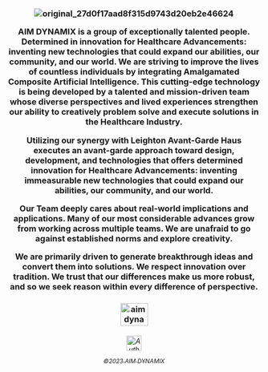
  <h3 align="middle">

![original_27d0f17aad8f315d9743d20eb2e46624](https://user-images.githubusercontent.com/118361152/220469733-5b8f0899-f633-4871-8093-37ba78a99cd4.gif)

AIM DYNAMIX is a group of exceptionally talented people. Determined in innovation for Healthcare Advancements: inventing new technologies that could expand our abilities, our community, and our world. We are striving to improve the lives of countless individuals by integrating Amalgamated Composite Artificial Intelligence.  This cutting-edge technology is being developed by a talented and mission-driven team whose diverse perspectives and lived experiences strengthen our ability to creatively problem solve and execute solutions in the Healthcare Industry.

 Utilizing our synergy with Leighton Avant-Garde Haus executes an avant-garde approach toward design, development, and technologies that offers determined innovation for Healthcare Advancements: inventing immeasurable new technologies that could expand our abilities, our community, and our world. 


Our Team deeply cares about real-world implications and applications. Many of our most considerable advances grow from working across multiple teams. We are unafraid to go against established norms and explore creativity.


We are primarily driven to generate breakthrough ideas and convert them into solutions. We respect innovation over tradition. We trust that our differences make us more robust, and so we seek reason within every difference of perspective.

  <h3 align="middle">


  
 <h3 align="middle">
 
   
  <a href="https://linkedin.com/company/aimdynmix/" target="blank"><img align="center" src="https://raw.githubusercontent.com/rahuldkjain/github-profile-readme-generator/master/src/images/icons/Social/linked-in-alt.svg" alt="aimdynamix" height="45" width="55" /></a>
 
  <h6 align="middle">

  <a href="https://leightonavantgardehaus.github.io">
  <img align="center" alt="Auth" width="30px" src="https://simpleicons.vercel.app/stackblitz/000" /> 

<sub>©2023 AIM DYNAMIX</sub>

   


 <h3 align="middle">


